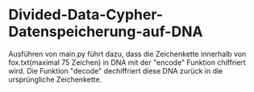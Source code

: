 # Divided-Data-Cypher-Datenspeicherung-auf-DNA
Ausführen von main.py führt dazu, dass die Zeichenkette innerhalb von fox.txt(maximal 75 Zeichen) in DNA mit der "encode" Funktion chiffriert wird.
Die Funktion "decode" dechiffriert diese DNA zurück in die ursprüngliche Zeichenkette.
